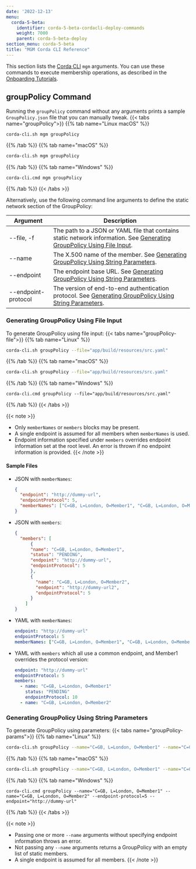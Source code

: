 ```yaml
---
date: '2022-12-13'
menu:
  corda-5-beta:
    identifier: corda-5-beta-cordacli-deploy-commands
    weight: 7000
    parent: corda-5-beta-deploy
section_menu: corda-5-beta
title: "MGM Corda CLI Reference"
---
```


This section lists the [Corda CLI](../getting-started/installing-corda-cli.html) `mgm` arguments. You can use these commands to execute membership operations, as described in the [Onboarding Tutorials](deployment-tutorials/onboarding/overview.md).

## groupPolicy Command

Running the `groupPolicy` command without any arguments prints a sample `GroupPolicy.json` file that you can manually tweak.
   {{< tabs name="groupPolicy">}}
   {{% tab name="Linux macOS" %}}
   ```sh
   corda-cli.sh mgm groupPolicy
   ```
   {{% /tab %}}
  {{% tab name="macOS" %}}
   ```sh
   corda-cli.sh mgm groupPolicy
   ```
   {{% /tab %}}
   {{% tab name="Windows" %}}
   ```shell
   corda-cli.cmd mgm groupPolicy
   ```
   {{% /tab %}}
   {{< /tabs >}}

Alternatively, use the following command line arguments to define the static network section of the GroupPolicy:

| Argument            | Description                                                          |
|---------------------|----------------------------------------------------------------------|
| --file, -f          | The path to a JSON or YAML file that contains static network information. See [Generating GroupPolicy Using File Input](#generating-groupPolicy-using-file-input).|
| --name              | The X.500 name of the member. See [Generating GroupPolicy Using String Parameters](#generating-grouppolicy-using-string-parameters).|
| --endpoint          | The endpoint base URL. See [Generating GroupPolicy Using String Parameters](#generating-grouppolicy-using-string-parameters).|
| --endpoint-protocol | The version of end-to-end authentication protocol. See [Generating GroupPolicy Using String Parameters](#generating-grouppolicy-using-string-parameters).|

### Generating GroupPolicy Using File Input

To generate GroupPolicy using file input:
   {{< tabs name="groupPolicy-file">}}
   {{% tab name="Linux" %}}
   ```sh
   corda-cli.sh groupPolicy --file="app/build/resources/src.yaml"
   ```
   {{% /tab %}}
  {{% tab name="macOS" %}}
   ```sh
   corda-cli.sh groupPolicy --file="app/build/resources/src.yaml"
   ```
   {{% /tab %}}
   {{% tab name="Windows" %}}
   ```shell
   corda-cli.cmd groupPolicy --file="app/build/resources/src.yaml"
   ```
   {{% /tab %}}
   {{< /tabs >}}

{{< note >}}
* Only `memberNames` or `members` blocks may be present.
* A single endpoint is assumed for all members when `memberNames` is used.
* Endpoint information specified under `members` overrides endpoint information set at the root level. An error is thrown if no endpoint information is provided.
{{< /note >}}

#### Sample Files

* JSON with `memberNames`:
  ```json
  {
    "endpoint": "http://dummy-url",
    "endpointProtocol": 5,
    "memberNames": ["C=GB, L=London, O=Member1", "C=GB, L=London, O=Member2"]
  }
  ```

* JSON with `members`:
  ```json
  {
    "members": [
        {
        "name": "C=GB, L=London, O=Member1",
        "status": "PENDING",
        "endpoint": "http://dummy-url",
        "endpointProtocol": 5
        },
        {
          "name": "C=GB, L=London, O=Member2",
          "endpoint": "http://dummy-url2",
          "endpointProtocol": 5
        }
      ]
  }
  ```
* YAML with `memberNames`:
  ```yaml
  endpoint: "http://dummy-url"
  endpointProtocol: 5
  memberNames: ["C=GB, L=London, O=Member1", "C=GB, L=London, O=Member2"]
  ```

* YAML with `members` which all use a common endpoint, and Member1 overrides the protocol version:
  ```yaml
  endpoint: "http://dummy-url"
  endpointProtocol: 5
  members:
    - name: "C=GB, L=London, O=Member1"
      status: "PENDING"
      endpointProtocol: 10
    - name: "C=GB, L=London, O=Member2"
  ```

### Generating GroupPolicy Using String Parameters

To generate GroupPolicy using parameters:
   {{< tabs name="groupPolicy-params">}}
   {{% tab name="Linux" %}}
   ```sh
   corda-cli.sh groupPolicy --name="C=GB, L=London, O=Member1" --name="C=GB, L=London, O=Member2" --endpoint-protocol=5 --endpoint="http://dummy-url"
   ```
   {{% /tab %}}
   {{% tab name="macOS" %}}
   ```sh
   corda-cli.sh groupPolicy --name="C=GB, L=London, O=Member1" --name="C=GB, L=London, O=Member2" --endpoint-protocol=5 --endpoint="http://dummy-url"
   ```
   {{% /tab %}}
   {{% tab name="Windows" %}}
   ```shell
   corda-cli.cmd groupPolicy --name="C=GB, L=London, O=Member1" --name="C=GB, L=London, O=Member2" --endpoint-protocol=5 --endpoint="http://dummy-url"
   ```
   {{% /tab %}}
   {{< /tabs >}}

{{< note >}}
* Passing one or more `--name` arguments without specifying endpoint information throws an error.
* Not passing any `--name` arguments returns a GroupPolicy with an empty list of static members.
* A single endpoint is assumed for all members.
{{< /note >}}